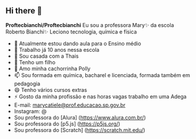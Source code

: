 ## Hi there 👋

**Proftecbianchi/Proftecbianchi** Eu sou a professora Mary✨ da escola Roberto Bianchi✨ Leciono tecnologia, química e física 

- 🔭 Atualmente estou dando aula para o Ensino médio 
- 🌱 Trabalho já 10 anos nessa escola
- 👯 Sou casada com a Thais
- 🤔 Tenho um filho
- 💬 Amo minha cachorrinha Polly
- 📫 Sou formada em química, bacharel e licenciada, formada também em pedagogia
- 😄 Tenho vários cursos extras 
- ⚡ Gosto da minha profissão e nas horas vagas trabalho em uma Adega 
 - E-mail: marycatiele@prof.educacao.sp.gov.br
 - Instagram: @
- Sou professora do [Alura] (https://www.alura.com.br/)
- Sou professora do [p5.js] (https://p5js.org/)
- Sou professora do [Scratch] (https://scratch.mit.edu/)
